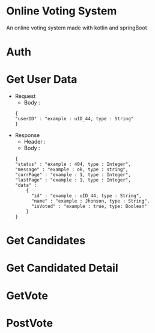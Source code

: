 # Online Voting System
An online voting system made with kotlin and springBoot

# Auth

# Get User Data
- Request
    - Body      :
  ```
  {
  "userID" : "example : uID_44, type : String"
  }
  ```
- Response
    - Header    :
    - Body      :
  ```
  {
  "status" : "example : 404, type : Integer",
  "message" : "example : ok, type : string",
  "currPage" : "example : 1, type : Integer",
  "lastPage" : "example : 1, type : Integer",
  "data" : 
      {
        "id" : "example : uID_44, type : String",
        "name" : "example : Jhonson, type : String",
        "isVoted" : "example : true, type: Boolean"
      }
  }
  ```

# Get Candidates

# Get Candidated Detail

# GetVote

# PostVote